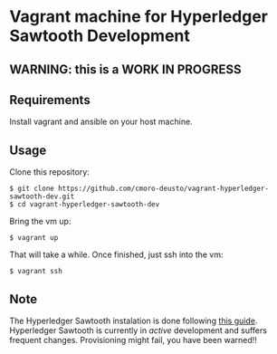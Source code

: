 # Vagrant machine for Hyperledger Sawtooth Development

## WARNING: this is a WORK IN PROGRESS

## Requirements
Install vagrant and ansible on your host machine.

## Usage
Clone this repository:
```
$ git clone https://github.com/cmoro-deusto/vagrant-hyperledger-sawtooth-dev.git
$ cd vagrant-hyperledger-sawtooth-dev
```
Bring the vm up:
```
$ vagrant up
```
That will take a while. Once finished, just ssh into the vm:
```
$ vagrant ssh
```

## Note
The Hyperledger Sawtooth instalation is done following [this guide](https://sawtooth.hyperledger.org/docs/core/releases/latest/app_developers_guide/docker.html). Hyperledger Sawtooth is currently in _active_ development and suffers frequent changes. Provisioning might fail, you have been warned!!
